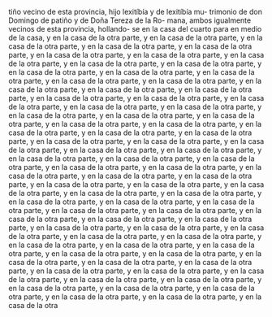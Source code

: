 tiño vecino de esta provincia, hijo lexitíbía y de lexitíbía mu- trimonio de don Domingo de patiño y de Doña Tereza de la Ro- mana, ambos igualmente vecinos de esta provincia, hollando- se en la casa del cuarto para en medio de la casa, y en la casa de la otra parte, y en la casa de la otra parte, y en la casa de la otra parte, y en la casa de la otra parte, y en la casa de la otra parte, y en la casa de la otra parte, y en la casa de la otra parte, y en la casa de la otra parte, y en la casa de la otra parte, y en la casa de la otra parte, y en la casa de la otra parte, y en la casa de la otra parte, y en la casa de la otra parte, y en la casa de la otra parte, y en la casa de la otra parte, y en la casa de la otra parte, y en la casa de la otra parte, y en la casa de la otra parte, y en la casa de la otra parte, y en la casa de la otra parte, y en la casa de la otra parte, y en la casa de la otra parte, y en la casa de la otra parte, y en la casa de la otra parte, y en la casa de la otra parte, y en la casa de la otra parte, y en la casa de la otra parte, y en la casa de la otra parte, y en la casa de la otra parte, y en la casa de la otra parte, y en la casa de la otra parte, y en la casa de la otra parte, y en la casa de la otra parte, y en la casa de la otra parte, y en la casa de la otra parte, y en la casa de la otra parte, y en la casa de la otra parte, y en la casa de la otra parte, y en la casa de la otra parte, y en la casa de la otra parte, y en la casa de la otra parte, y en la casa de la otra parte, y en la casa de la otra parte, y en la casa de la otra parte, y en la casa de la otra parte, y en la casa de la otra parte, y en la casa de la otra parte, y en la casa de la otra parte, y en la casa de la otra parte, y en la casa de la otra parte, y en la casa de la otra parte, y en la casa de la otra parte, y en la casa de la otra parte, y en la casa de la otra parte, y en la casa de la otra parte, y en la casa de la otra parte, y en la casa de la otra parte, y en la casa de la otra parte, y en la casa de la otra parte, y en la casa de la otra parte, y en la casa de la otra parte, y en la casa de la otra parte, y en la casa de la otra parte, y en la casa de la otra parte, y en la casa de la otra parte, y en la casa de la otra parte, y en la casa de la otra parte, y en la casa de la otra parte, y en la casa de la otra parte, y en la casa de la otra parte, y en la casa de la otra parte, y en la casa de la otra parte, y en la casa de la otra parte, y en la casa de la otra parte, y en la casa de la otra parte, y en la casa de la otra parte, y en la casa de la otra parte, y en la casa de la otra parte, y en la casa de la otra parte, y en la casa de la otra parte, y en la casa de la otra